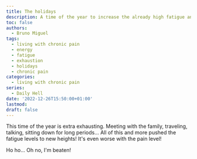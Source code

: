 ```yaml
---
title: The holidays
description: A time of the year to increase the already high fatigue and pain level
toc: false
authors:
  - Bruno Miguel
tags:
  - living with chronic pain
  - energy
  - fatigue
  - exhaustion
  - holidays
  - chronic pain
categories:
  - living with chronic pain
series:
  - Daily Hell
date: '2022-12-26T15:50:00+01:00'
lastmod:
draft: false
---
```


This time of the year is extra exhausting. Meeting with the family, traveling, talking, sitting down for long periods... All of this and more pushed the fatigue levels to new heights! It's even worse with the pain level!

Ho ho... Oh no, I'm beaten!
